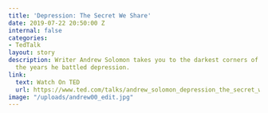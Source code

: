 ```yaml
---
title: 'Depression: The Secret We Share'
date: 2019-07-22 20:50:00 Z
internal: false
categories:
- TedTalk
layout: story
description: Writer Andrew Solomon takes you to the darkest corners of his mind during
  the years he battled depression.
link:
  text: Watch On TED
  url: https://www.ted.com/talks/andrew_solomon_depression_the_secret_we_share?utm_campaign=tedspread&utm_medium=referral&utm_source=tedcomshare
image: "/uploads/andrew00_edit.jpg"
---
```


